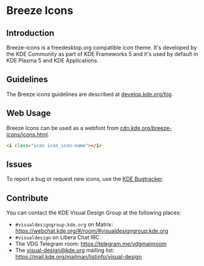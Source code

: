 # Breeze Icons

## Introduction

Breeze-icons is a freedesktop.org compatible icon theme. It's developed by the KDE Community as part of KDE Frameworks 5 and it's used by default in KDE Plasma 5 and KDE Applications.

## Guidelines

The Breeze icons guidelines are described at [develop.kde.org/hig](https://develop.kde.org/hig).

## Web Usage

Breeze Icons can be used as a webfont from [cdn.kde.org/breeze-icons/icons.html](https://cdn.kde.org/breeze-icons/icons.html).

```html
<i class="icon icon_icon-name"></i>
```

## Issues

To report a bug or request new icons, use the [KDE Bugtracker](https://bugs.kde.org/enter_bug.cgi?product=Breeze&component=Icons).

## Contribute

You can contact the KDE Visual Design Group at the following places:

- `#visualdesigngroup:kde.org` on Matrix: <https://webchat.kde.org/#/room/#visualdesigngroup:kde.org>
- `#visualdesign` on Libera Chat IRC
- The VDG Telegram room: <https://telegram.me/vdgmainroom>
- The visual-design@kde.org mailing list: <https://mail.kde.org/mailman/listinfo/visual-design>

